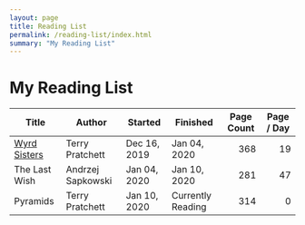 ```yaml
---
layout: page
title: Reading List
permalink: /reading-list/index.html
summary: "My Reading List"
---
```

# My Reading List #
<table class="table table-bordered table-hover table-condensed">
<thead><tr><th title="Field #1">Title</th>
<th title="Field #2">Author</th>
<th title="Field #3">Started</th>
<th title="Field #4">Finished</th>
<th title="Field #5">Page Count</th>
<th title="Field #6">Page / Day</th>
</tr></thead>
<tbody><tr>
<td><a href="https://www.goodreads.com/book/show/34504.Wyrd_Sisters" title="Wyrd Sisters">Wyrd Sisters</a></td>
<td>Terry Pratchett</td>
<td>Dec 16, 2019</td>
<td>Jan 04, 2020</td>
<td align="right">368</td>
<td align="right">19</td>
</tr>
<tr>
<td>The Last Wish</td>
<td>Andrzej Sapkowski</td>
<td>Jan 04, 2020</td>
<td>Jan 10, 2020</td>
<td align="right">281</td>
<td align="right">47</td>
</tr>
<tr>
<td>Pyramids</td>
<td>Terry Pratchett </td>
<td>Jan 10, 2020</td>
<td>Currently Reading</td>
<td align="right">314</td>
<td align="right">0</td>
</tr>
</tbody></table>
